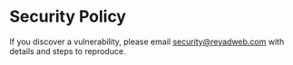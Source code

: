 # Security Policy

If you discover a vulnerability, please email security@reyadweb.com with details and steps to reproduce.
